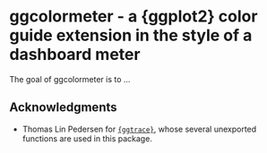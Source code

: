 
<!-- README.md is generated from README.Rmd. Please edit that file -->

# ggcolormeter - a {ggplot2} color guide extension in the style of a dashboard meter

<!-- badges: start -->
<!-- badges: end -->

The goal of ggcolormeter is to …

## Acknowledgments

-   Thomas Lin Pedersen for
    [`{ggtrace}`](https://github.com/thomasp85/ggforce), whose several
    unexported functions are used in this package.

